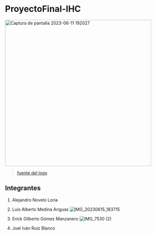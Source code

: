 # ProyectoFinal-IHC


<img width="482" alt="Captura de pantalla 2023-06-11 192027" src="https://github.com/Joel-Ruiz/ProyectoFinal-IHC/assets/32398151/90c3e19f-874a-4a8e-85f8-87d5208c5b15">

> [fuente del logo](https://shorturl.at/bgpy0)

## Integrantes

1. Alejandro Novelo Loria
2. Luis Alberto Medina Anguas
   ![IMG_20230615_183715](https://github.com/Joel-Ruiz/ProyectoFinal-IHC/assets/57609016/d8ade5f2-5165-4e72-bfe5-f33e65d7fbb3)
4. Erick Gilberto Gómez Manzanero
   ![IMG_7530 (2)](https://github.com/Joel-Ruiz/ProyectoFinal-IHC/assets/122817164/81b48d29-c679-43a9-acb9-2f8ec5c16cff)

4. Joel Iván Ruiz Blanco

